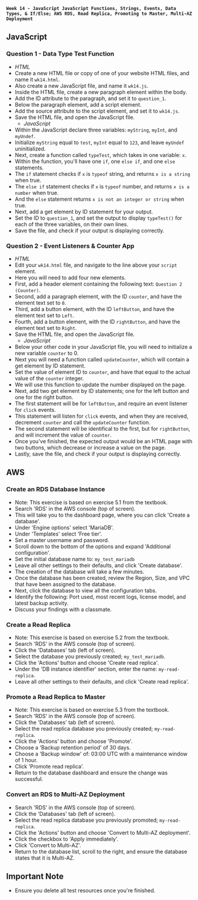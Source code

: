 
**`Week 14 - JavaScript JavaScript Functions, Strings, Events, Data Types, & If/Else; AWS RDS, Read Replica, Promoting to Master, Multi-AZ Deployment`**

## JavaScript

### Question 1 - Data Type Test Function
  - *HTML*
- Create a new HTML file or copy of one of your website HTML files, and name it `wk14.html`.
- Also create a new JavaScript file, and name it `wk14.js`.
- Inside the HTML file, create a new paragraph element within the body.
- Add the ID attribute to the paragraph, and set it to `question_1`.
- Below the paragraph element, add a script element.
- Add the source attribute to the script element, and set it to `wk14.js`.
- Save the HTML file, and open the JavaScript file.
  - *JavaScript*
- Within the JavaScript declare three variables: `myString`, `myInt`, and `myUndef`.
- Initialize `myString` equal to `test`, `myInt` equal to `123`, and leave `myUndef` uninitialized.
- Next, create a function called `typeTest`, which takes in one variable: `x`.
- Within the function, you'll have one `if`, one `else if`, and one `else` statements.
- The `if` statement checks if `x` is `typeof` string, and returns `x is a string` when true.
- The `else if` statement checks if `x` is `typeof` number, and returns `x is a number` when true.
- And the `else` statement returns `x is not an integer or string` when true.
- Next, add a get element by ID statement for your output.
- Set the ID to `question_1`, and set the output to display `typeTest()` for each of the three variables, on their own lines.
- Save the file, and check if your output is displaying correctly.

### Question 2 - Event Listeners & Counter App
  - *HTML*
- Edit your `wk14.html` file, and navigate to the line above your `script` element.
- Here you will need to add four new elements.
- First, add a header element containing the following text: `Question 2 (Counter)`.
- Second, add a paragraph element, with the ID `counter`, and have the element text set to `0`.
- Third, add a button element, with the ID `leftButton`, and have the element text set to `Left`.
- Fourth, add a button element, with the ID `rightButton`, and have the element text set to `Right`.
- Save the HTML file, and open the JavaScript file.
  - *JavaScript*
- Below your other code in your JavaScript file, you will need to initialize a new variable `counter` to 0.
- Next you will need a function called `updateCounter`, which will contain a get element by ID statement.
- Set the value of element ID to `counter`, and have that equal to the actual value of the `counter` integer.
- We will use this function to update the number displayed on the page.
- Next, add two get element by ID statements; one for the left button and one for the right button.
- The first statement will be for `leftButton`, and require an event listener for `click` events.
- This statement will listen for `click` events, and when they are received, decrement `counter` and call the `updateCounter` function.
- The second statement will be identifical to the first, but for `rightButton`, and will increment the value of `counter`.
- Once you've finished, the expected output would be an HTML page with two buttons, which decrease or increase a value on the page.
- Lastly, save the file, and check if your output is displaying correctly.


## AWS

### Create an RDS Database Instance
- Note: This exercise is based on exercise 5.1 from the textbook.
- Search 'RDS' in the AWS console (top of screen).
- This will take you to the dashboard page, where you can click 'Create a database'.
- Under 'Engine options' select 'MariaDB'.
- Under 'Templates' select 'Free tier'.
- Set a master username and password.
- Scroll down to the bottom of the options and expand 'Additional configuration'.
- Set the initial database name to: `my_test_mariadb`
- Leave all other settings to their defaults, and click 'Create database'.
- The creation of the database will take a few minutes.
- Once the database has been created, review the Region, Size, and VPC that have been assigned to the database.
- Next, click the database to view all the configuration tabs.
- Identify the following: Port used, most recent logs, license model, and latest backup activity.
- Discuss your findings with a classmate.

### Create a Read Replica
- Note: This exercise is based on exercise 5.2 from the textbook.
- Search 'RDS' in the AWS console (top of screen).
- Click the 'Databases' tab (left of screen).
- Select the database you previously created; `my_test_mariadb`.
- Click the 'Actions' button and choose 'Create read replica'.
- Under the 'DB instance identifier' section, enter the name: `my-read-replica`.
- Leave all other settings to their defaults, and click 'Create read replica'.

### Promote a Read Replica to Master
- Note: This exercise is based on exercise 5.3 from the textbook.
- Search 'RDS' in the AWS console (top of screen).
- Click the 'Databases' tab (left of screen).
- Select the read replica database you previously created; `my-read-replica`.
- Click the 'Actions' button and choose 'Promote'.
- Choose a 'Backup retention period' of 30 days.
- Choose a 'Backup window' of: 03:00 UTC with a maintenance window of 1 hour.
- Click 'Promote read replica'.
- Return to the database dashboard and ensure the change was successful.

### Convert an RDS to Multi-AZ Deployment
- Search 'RDS' in the AWS console (top of screen).
- Click the 'Databases' tab (left of screen).
- Select the read replica database you previously promoted; `my-read-replica`.
- Click the 'Actions' button and choose 'Convert to Multi-AZ deployment'.
- Click the checkbox to 'Apply immediately'.
- Click 'Convert to Multi-AZ'.
- Return to the database list, scroll to the right, and ensure the database states that it is Multi-AZ.

## Important Note
- Ensure you delete all test resources once you're finished.
